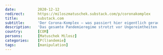 ```yaml
---
date:          2020-12-12
redirect:      https://miloszmatuschek.substack.com/p/coronakomplex
title:         substack.com
subtitle:      'Der Corona-Komplex – was passiert hier eigentlich gerade?'
description:   'Das gesamte Pandemieregime strotzt vor Ungereimtheiten und Widersprüchen. Es ist an der Zeit, dass es in tausend Teile zerspringt. Auftakt zu einer mehrteiligen Serie.'
country:       [COM]
persons:       [Matuschek Milosz]
categories:    [P(l)andemie]
tags:          [manipulation]
---
```

